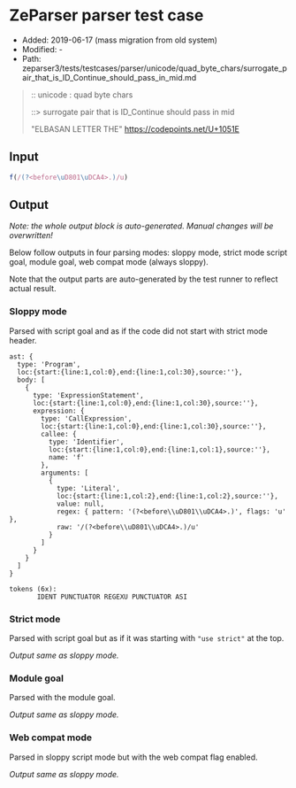 # ZeParser parser test case

- Added: 2019-06-17 (mass migration from old system)
- Modified: -
- Path: zeparser3/tests/testcases/parser/unicode/quad_byte_chars/surrogate_pair_that_is_ID_Continue_should_pass_in_mid.md

> :: unicode : quad byte chars
>
> ::> surrogate pair that is ID_Continue should pass in mid
>
> "ELBASAN LETTER THE" https://codepoints.net/U+1051E

## Input

`````js
f(/(?<before\uD801\uDCA4>.)/u)
`````

## Output

_Note: the whole output block is auto-generated. Manual changes will be overwritten!_

Below follow outputs in four parsing modes: sloppy mode, strict mode script goal, module goal, web compat mode (always sloppy).

Note that the output parts are auto-generated by the test runner to reflect actual result.

### Sloppy mode

Parsed with script goal and as if the code did not start with strict mode header.

`````
ast: {
  type: 'Program',
  loc:{start:{line:1,col:0},end:{line:1,col:30},source:''},
  body: [
    {
      type: 'ExpressionStatement',
      loc:{start:{line:1,col:0},end:{line:1,col:30},source:''},
      expression: {
        type: 'CallExpression',
        loc:{start:{line:1,col:0},end:{line:1,col:30},source:''},
        callee: {
          type: 'Identifier',
          loc:{start:{line:1,col:0},end:{line:1,col:1},source:''},
          name: 'f'
        },
        arguments: [
          {
            type: 'Literal',
            loc:{start:{line:1,col:2},end:{line:1,col:2},source:''},
            value: null,
            regex: { pattern: '(?<before\\uD801\\uDCA4>.)', flags: 'u' },
            raw: '/(?<before\\uD801\\uDCA4>.)/u'
          }
        ]
      }
    }
  ]
}

tokens (6x):
       IDENT PUNCTUATOR REGEXU PUNCTUATOR ASI
`````

### Strict mode

Parsed with script goal but as if it was starting with `"use strict"` at the top.

_Output same as sloppy mode._

### Module goal

Parsed with the module goal.

_Output same as sloppy mode._

### Web compat mode

Parsed in sloppy script mode but with the web compat flag enabled.

_Output same as sloppy mode._
